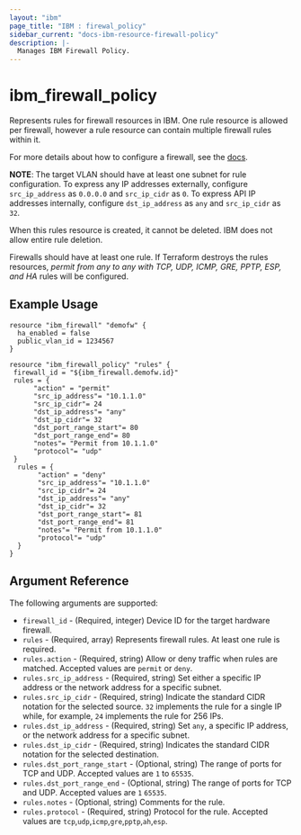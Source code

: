 ```yaml
---
layout: "ibm"
page_title: "IBM : firewal_policy"
sidebar_current: "docs-ibm-resource-firewall-policy"
description: |-
  Manages IBM Firewall Policy.
---
```


# ibm\_firewall_policy

Represents rules for firewall resources in IBM. One rule resource is allowed per firewall, however a rule resource can contain multiple firewall rules within it. 

For more details about how to configure a firewall, see the [docs](https://knowledgelayer.softlayer.com/procedure/configure-hardware-firewall-dedicated).

**NOTE**: The target VLAN should have at least one subnet for rule configuration. To express any IP addresses externally, configure `src_ip_address` as `0.0.0.0` and `src_ip_cidr` as `0`. To express API IP addresses internally, configure `dst_ip_address` as `any` and `src_ip_cidr` as `32`. 

When this rules resource is created, it cannot be deleted. IBM does not allow entire rule deletion. 

Firewalls should have at least one rule. If Terraform destroys the rules resources, _permit from any to any with TCP, UDP, ICMP, GRE, PPTP, ESP, and HA_ rules will be configured. 
 
## Example Usage

```hcl
resource "ibm_firewall" "demofw" {
  ha_enabled = false
  public_vlan_id = 1234567
}

resource "ibm_firewall_policy" "rules" {
 firewall_id = "${ibm_firewall.demofw.id}"
 rules = {
      "action" = "permit"
      "src_ip_address"= "10.1.1.0"
      "src_ip_cidr"= 24
      "dst_ip_address"= "any"
      "dst_ip_cidr"= 32
      "dst_port_range_start"= 80
      "dst_port_range_end"= 80
      "notes"= "Permit from 10.1.1.0"
      "protocol"= "udp"
 }
  rules = {
       "action" = "deny"
       "src_ip_address"= "10.1.1.0"
       "src_ip_cidr"= 24
       "dst_ip_address"= "any"
       "dst_ip_cidr"= 32
       "dst_port_range_start"= 81
       "dst_port_range_end"= 81
       "notes"= "Permit from 10.1.1.0"
       "protocol"= "udp"
  }
}
```

## Argument Reference

The following arguments are supported:

* `firewall_id` - (Required, integer) Device ID for the target hardware firewall.
* `rules` - (Required, array) Represents firewall rules. At least one rule is required.
* `rules.action` - (Required, string) Allow or deny traffic when rules are matched. Accepted values are `permit` or `deny`.
* `rules.src_ip_address` - (Required, string) Set either a specific IP address or the network address for a specific subnet.
* `rules.src_ip_cidr` - (Required, string) Indicate the standard CIDR notation for the selected source. `32` implements the rule for a single IP while, for example, `24` implements the rule for 256 IPs.
* `rules.dst_ip_address` - (Required, string) Set `any`, a specific IP address, or the network address for a specific subnet.
* `rules.dst_ip_cidr` - (Required, string) Indicates the standard CIDR notation for the selected destination.
* `rules.dst_port_range_start` - (Optional, string) The range of ports for TCP and UDP. Accepted values are `1` to `65535`. 
* `rules.dst_port_range_end` - (Optional, string) The range of ports for TCP and UDP. Accepted values are `1` `65535`. 
* `rules.notes` - (Optional, string) Comments for the rule.
* `rules.protocol` - (Required, string) Protocol for the rule. Accepted values are `tcp`,`udp`,`icmp`,`gre`,`pptp`,`ah`,`esp`. 
    
